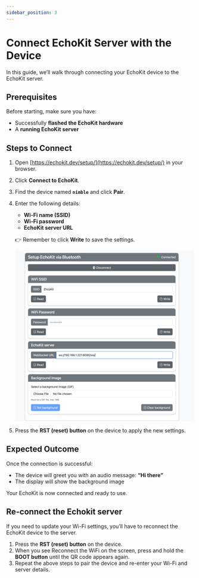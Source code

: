 ```yaml
---
sidebar_position: 3
---
```


# Connect EchoKit Server with the Device

In this guide, we’ll walk through connecting your EchoKit device to the EchoKit server.

## Prerequisites

Before starting, make sure you have:  
* Successfully **flashed the EchoKit hardware**  
* A **running EchoKit server**  

## Steps to Connect

1. Open [https://echokit.dev/setup/](https://echokit.dev/setup/) in your browser.  
2. Click **Connect to EchoKit**.  
3. Find the device named **`nimble`** and click **Pair**.  
4. Enter the following details:  
   * **Wi-Fi name (SSID)**  
   * **Wi-Fi password**  
   * **EchoKit server URL**  

   👉 Remember to click **Write** to save the settings.  

   ![Set up EchoKit server](connect-echokit.png)

5. Press the **RST (reset) button** on the device to apply the new settings.  

## Expected Outcome

Once the connection is successful:  
* The device will greet you with an audio message: **“Hi there”**  
* The display will show the background image  

Your EchoKit is now connected and ready to use.


## Re-connect the Echokit server

If you need to update your Wi-Fi settings, you’ll have to reconnect the EchoKit device to the server.

1. Press the **RST (reset) button** on the device.  
2. When you see Reconnect the WiFi on the screen, press and hold the **BOOT button** until the QR code appears again.  
3. Repeat the above steps to pair the device and re-enter your Wi-Fi and server details.  
